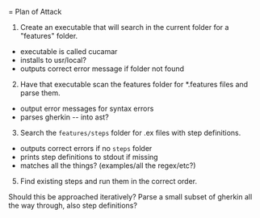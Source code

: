 = Plan of Attack

1. Create an executable that will search in the current folder for a "features" folder.
* executable is called cucamar
* installs to usr/local?
* outputs correct error message if folder not found
2. Have that executable scan the features folder for *.features files and parse them.
* output error messages for syntax errors
* parses gherkin -- into ast?
3. Search the `features/steps` folder for .ex files with step definitions.
* outputs correct errors if no `steps` folder
* prints step definitions to stdout if missing
* matches all the things? (examples/all the regex/etc?)
5. Find existing steps and run them in the correct order.

Should this be approached iteratively? Parse a small subset of gherkin all the way through, also step definitions?
